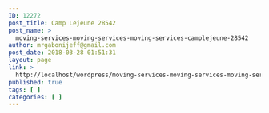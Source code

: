 ```yaml
---
ID: 12272
post_title: Camp Lejeune 28542
post_name: >
  moving-services-moving-services-moving-services-camplejeune-28542
author: mrgabonijeff@gmail.com
post_date: 2018-03-28 01:51:31
layout: page
link: >
  http://localhost/wordpress/moving-services-moving-services-moving-services-camplejeune-28542/
published: true
tags: [ ]
categories: [ ]
---
```

